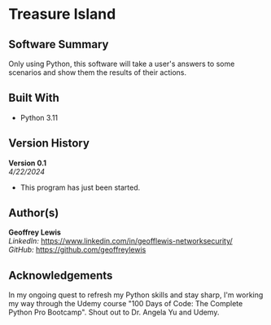 # Treasure Island

## Software Summary

Only using Python, this software will take a user's answers to some scenarios and show them the results of their actions.

## Built With

* Python 3.11

## Version History 

**Version 0.1**  
*4/22/2024*  
* This program has just been started.

## Author(s)

**Geoffrey Lewis**    
*LinkedIn:* https://www.linkedin.com/in/geofflewis-networksecurity/  
*GitHub:* https://github.com/geoffreylewis

## Acknowledgements

In my ongoing quest to refresh my Python skills and stay sharp, I'm working my way through the Udemy course "100 Days of Code: The Complete Python Pro Bootcamp".  Shout out to Dr. Angela Yu and Udemy.
